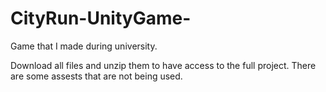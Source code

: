 # CityRun-UnityGame-
Game that I made during university.

Download all files and unzip them to have access to the full project. There are some assests that are not being used.
